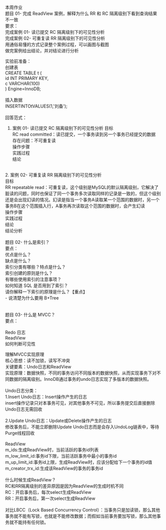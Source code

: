 本周作业<br>
题目 01- 完成 ReadView 案例，解释为什么 RR 和 RC 隔离级别下看到查询结果不一致<br>
要求：<br>
完成案例 01- 读已提交 RC 隔离级别下的可见性分析<br>
完成案例 02- 可重复读 RR 隔离级别下的可见性分析<br>
用通俗易懂的方式记录整个案例过程，可以画图与截图<br>
做完案例给出结论，并对结论进行分析<br>

实验前准备：<br>
创建表<br>
CREATE TABLE t (<br>
    id INT PRIMARY KEY,<br>
    c VARCHAR(100)<br>
) Engine=InnoDB;<br>
<br>
插入数据<br>
INSERTINTOtVALUES(1,'刘备');<br>
<br>
回答范式：
1. 案例 01- 读已提交 RC 隔离级别下的可见性分析
目标<br>
RC read committed：读已提交，一个事务读到另一个事务已经提交的数据<br>
存在问题：不可重复读<br>
操作步骤<br>
实践过程<br>
结论<br>
<br>
2. 案例 02- 可重复读 RR 隔离级别下的可见性分析<br>
目标<br>
RR repeatable read：可重复读，这个级别是MySQL的默认隔离级别，它解决了脏读的问题，同时也保证了同一个事务多次读取同样的记录是一致的，但这个级别还是会出现幻读的情况。幻读是指当一个事务A读取某一个范围的数据时，另一个事务B在这个范围插入行，A事务再次读取这个范围的数据时，会产生幻读<br>
操作步骤<br>
实践过程<br>
结论<br>
结论分析<br>
<br>
题目 02- 什么是索引？<br>
要点：<br>
优点是什么？<br>
缺点是什么？<br>
索引分类有哪些？特点是什么？<br>
索引创建的原则是什么？<br>
有哪些使用索引的注意事项？<br>
如何知道 SQL 是否用到了索引？<br>
请你解释一下索引的原理是什么？【重点】<br>
- 说清楚为什么要用 B+Tree<br>
<br>
<br>
题目 03- 什么是 MVCC？<br>
要点：<br>
<br>
Redo 日志<br>
ReadView<br>
如何判断可见性<br>

理解MVCC实现原理<br>
核心思想：读不加锁，读写不冲突<br>
关键要素：Undo日志和ReadView<br>
实现原理：数据快照，不同的事务访问不同版本的数据快照，从而实现事务下对不同数据的隔离级别。InnoDB通过事务的undo日志实现了多版本的数据快照。<br>
<br>
Undo日志分类：<br>
1.Insert Undo日志：Insert操作产生的日志<br>
insert操作记录只对本事务可见，对其他事务不可见，所以事务提交后直接删除Undo日志无需回收<br>
<br>
2.Update Undo日志：Update或Delete操作产生的日志<br>
修改事务后，不能立即删除Update Undo日志而是会存入UndoLog链表中，等待Purge线程回收<br>
<br>
ReadView<br>
m_ids:生成ReadView时，当前活跃的事务id列表<br>
m_low_limit_id:事务id下限，当前活跃事务中最小的事务id<br>
m_up_limit_id:事务id上限，生成ReadView时，应该分配给下一个事务的id值<br>
m_creator_trx_id:生成该ReadView的事务的事务id<br>
<br>
什么时候生成ReadView？<br>
RC和RR隔离级别的差异原因是因为ReadView的生成时机不同<br>
RC：开启事务后，每次select生成ReadView<br>
RR：开启事务后，第一次select生成ReadView<br>
<br>
对比LBCC（Lock Based Concurrency Control）：当事务只是加读锁，那么其他事务就不能有写锁，也就是不能修改数据；而假如当前事务要加写锁，那么其他事务就不能持有任何锁。<br>
<br>
